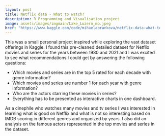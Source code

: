 ```yaml
---
layout: post
title: Netflix data - What to watch?
description: R Programming and Visualisation project
image: assets/images/imgmain/Lake_Luzern_mb.jpeg
href: "https://www.kaggle.com/code/mihaelabrankova/netflix-data-what-to-watch/edit"
---
```


This was a small personal project inspired while exploring the vast dataset offerings in Kaggle. I found this pre-cleaned detailed dataset for Netflix movies and series for the years between 1980 and 2021 and I was excited to see what recommendations I could get by answering the following questions:

- Which movies and series are in the top 5 rated for each decade with genre information?
- Which movies and series are number 1 for each year with genre information?
- Who are the actors starring these movies in series?
- Everything has to be presented as interactive charts in one dashboard.

As a cinephile who watches many movies and tv series I was interested in learning what is good on Netflix and what is not so interesting based on IMDB scoring in different genres and organized by years. I also did an analysis on the famous actors represented in the top movies and series in the dataset.
